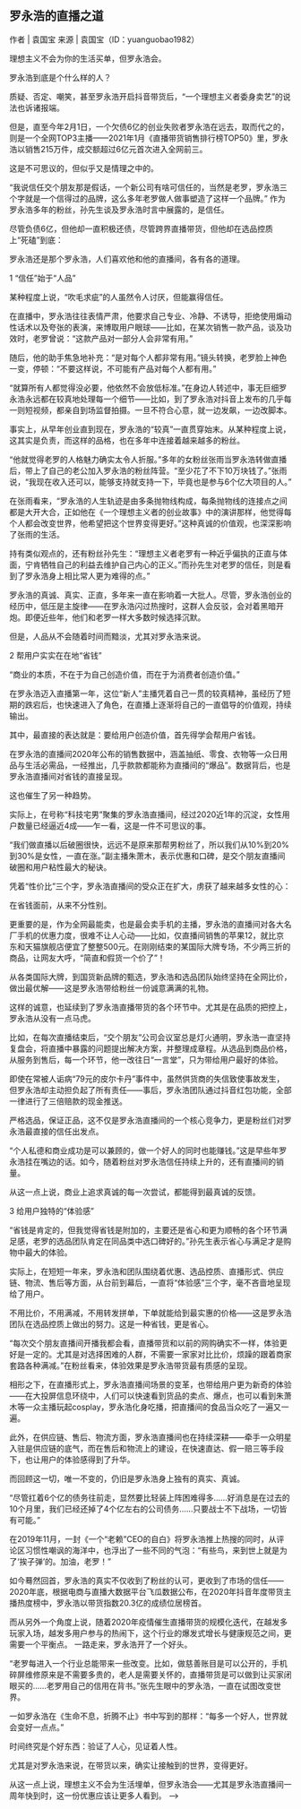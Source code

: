 ##   罗永浩的直播之道

作者 | 袁国宝
来源 | 袁国宝（ID：yuanguobao1982）

理想主义不会为你的生活买单，但罗永浩会。

罗永浩到底是个什么样的人？

质疑、否定、嘲笑，甚至罗永浩开启抖音带货后，“一个理想主义者委身卖艺”的说法也诉诸报端。

但是，直至今年2月1日，一个欠债6亿的创业失败者罗永浩在远去，取而代之的，则是一个全网TOP3主播——2021年1月《直播带货销售排行榜TOP50》里，罗永浩以销售215万件，成交额超过6亿元首次进入全网前三。



这是不可思议的，但似乎又是情理之中的。



“我说信任交个朋友那是假话，一个新公司有啥可信任的，当然是老罗，罗永浩三个字就是一个信得过的品牌，这么多年老罗做人做事塑造了这样一个品牌。” 作为罗永浩多年的粉丝，孙先生谈及罗永浩时言中展露的，是信任。



尽管负债6亿，但他却一直积极还债，尽管跨界直播带货，但他却在选品控质上“死磕”到底：


罗永浩还是那个罗永浩，人们喜欢他和他的直播间，各有各的道理。





1
“信任”始于“人品”




某种程度上说，“吹毛求疵”的人虽然令人讨厌，但能赢得信任。



在直播中，罗永浩往往表情严肃，他要求自己专业、冷静、不诱导，拒绝使用煽动性话术以及夸张的表演，来博取用户眼球——比如，在某次销售一款产品，谈及功效时，老罗曾说：“这款产品对一部分人会非常有用。”






随后，他的助手焦急地补充：“是对每个人都非常有用。”镜头转换，老罗脸上神色一变，停顿：“不要这样说，不可能有产品对每个人都有用。”

“就算所有人都觉得没必要，他依然不会放低标准。”在身边人转述中，事无巨细罗永浩永远都在较真地处理每一个细节——比如，到了罗永浩对抖音上发布的几乎每一则短视频，都亲自到场监督拍摄。一旦不符合心意，就一边发飙，一边改脚本。

事实上，从早年创业直到现在，罗永浩的“较真”一直贯穿始末。从某种程度上说，这其实是负责，而这样的品格，也在多年中连接着越来越多的粉丝。







“他就觉得老罗的人格魅力确实太令人折服。”多年的女粉丝张雨当罗永浩转做直播后，带上了自己的老公加入罗永浩的粉丝阵营。“至少花了不下10万块钱了。”张雨说，“我现在收入还可以，能够支持就支持一下，毕竟也是参与6个亿大项目的人。”

在张雨看来，“罗永浩的人生轨迹是由多条抛物线构成，每条抛物线的连接点之间都是大开大合，正如他在《一个理想主义者的创业故事》中的演讲那样，他觉得每个人都会改变世界，他希望把这个世界变得更好。”这种真诚的价值观，也深深影响了张雨的生活。

持有类似观点的，还有粉丝孙先生：“理想主义者老罗有一种近乎偏执的正直与体面，宁肯牺牲自己的利益去维护自己内心的正义。”而孙先生对老罗的信任，则是看到了罗永浩身上相比常人更为难得的点。”

罗永浩的真诚、真实、正直，多年来一直在影响着一大批人。尽管，罗永浩创业的经历中，低压是主旋律——在罗永浩闪过热搜时，这群人会反驳，会对着黑暗开炮。即便近些年，他们和老罗一样大多数时候选择沉默。

但是，人品从不会随着时间而黯淡，尤其对罗永浩来说。





2
帮用户实实在在地“省钱”




“商业的本质，不在于为自己创造价值，而在于为消费者创造价值。”



在罗永浩迈入直播第一年，这位“新人”主播凭着自己一贯的较真精神，虽经历了短期的跌宕后，也快速进入了角色，在直播上逐渐将自己的一直倡导的价值观，持续输出。







其中，最直接的表达就是：要给用户创造价值，首先得学会帮用户省钱。



在罗永浩的直播间2020年公布的销售数据中，涵盖抽纸、零食、衣物等一众日用品与生活必需品，一经推出，几乎款款都能称为直播间的“爆品”。数据背后，也是罗永浩直播间对省钱的直接呈现。



这也催生了另一种趋势。






实际上，在号称“科技宅男”聚集的罗永浩直播间，经过2020近1年的沉淀，女性用户数量已经逼近4成——乍一看，这是一件不可思议的事。



“我们做直播以后破圈很快，远远不是原来那帮男粉丝了，所以我们从10%到20%到30%是女性，一直在涨。”副主播朱萧木，表示优惠和口碑，是交个朋友直播间破圈和用户粘性最大的秘诀。



凭着“性价比”三个字，罗永浩直播间的受众正在扩大，虏获了越来越多女性的心：



在省钱面前，从来不分性别。



更重要的是，作为全网最能卖，也是最会卖手机的主播，罗永浩的直播间对各大名厂手机的优惠力度，很难不让人心动——比如，仅直播间销售的苹果12，就比京东和天猫旗舰店便宜了整整500元。在刚刚结束的某国际大牌专场，不少两三折的商品，让网友大呼，“简直和假货一个价了”！

从各类国际大牌，到国货新品牌的甄选，罗永浩和选品团队始终坚持在全网比价，做出最优解——这是罗永浩带给粉丝一份诚意满满的礼物。

这样的诚意，也延续到了罗永浩直播带货的各个环节中。尤其是在品质的把控上，罗永浩从没有一点马虎。


比如，在每次直播结束后，“交个朋友”公司会议室总是灯火通明，罗永浩一直坚持复盘会，将直播中暴露的问题提出解决方案，并整理成章程。从选品到商品价格，从服务到售后，每一个环节，他一改往日“一言堂”，只为带给用户最好的体验。

即使在常被人诟病“79元的皮尔卡丹”事件中，虽然供货商的失信致使事故发生，但罗永浩却主动担负起了所有责任——事后，罗永浩团队通过抖音红包功能，全部一律进行了三倍赔款的现金推送。



严格选品，保证正品，这不仅是罗永浩直播间的一个核心竞争力，更是粉丝们对罗永浩最直接的信任出发点。

“个人私德和商业成功是可以兼顾的，做一个好人的同时也能赚钱。”这是早些年罗永浩挂在嘴边的话。如今，随着粉丝对罗永浩信任持续上升的，还有直播间的销量。

从这一点上说，商业上追求真诚的每一次尝试，都能得到最真诚的反馈。

3
给用户独特的“体验感”




“省钱是肯定的，但我觉得省钱是附加的，主要还是省心和更为顺畅的各个环节满足感，老罗的选品团队肯定在同品类中选口碑好的。”孙先生表示省心与满足才是购物中最大的体验。

实际上，在短短一年来，罗永浩和团队围绕着优惠、选品控质、直播形式、供应链、物流、售后等方面，从台前到幕后，一直将“体验感”三个字，毫不吝啬地呈现给了用户。

不用比价，不用满减，不用转发拼单，下单就能给到最实惠的价格——这是罗永浩团队在选品控质上做出的努力。这是一种省钱，更是省心。

“每次交个朋友直播间开播我都会看，直播带货和以前的网购确实不一样，体验更好是一定的。尤其是对选择困难的人群，不需要一家家对比比价，烦躁的跟着商家套路各种满减。”在粉丝看来，体验效果是罗永浩带货最有质感的呈现。

相形之下，在直播形式上，罗永浩直播间场景的变革，也带给用户更为新奇的体验——在大投屏信息环绕中，人们可以快速看到货品的卖点、爆点，也可以看到朱萧木等一众主播玩起cosplay，罗永浩化身吃播，把直播间的食品当众吃了一遍又一遍。

此外，在供应链、售后、物流方面，罗永浩直播间也在持续深耕——牵手一众明星入驻是供应链的底气，而在售后和物流上的建设，在快速直达、假一赔三等手段下，也让用户的体验感得到了升华。

而回顾这一切，唯一不变的，仍旧是罗永浩身上独有的真实、真诚。

“尽管扛着6个亿的债务往前走，显然要比轻装上阵困难得多……好消息是在过去的10个月里，我们已经还掉了4个亿左右的公司债务……只要战士不下战场，一切皆有可能。” 

在2019年11月，一封《一个“老赖”CEO的自白》将罗永浩推上热搜的同时，从评论区习惯性嘲讽的海洋中，也浮出了一些不同的气泡：“有些鸟，来到世上就是为了‘挨子弹’的。加油，老罗！”

如今蓦然回首，罗永浩的真实不仅收到了粉丝的认可，更收到了市场的信任——2020年底，根据电商与直播大数据平台飞瓜数据公布，在2020年抖音年度带货主播热度榜中，罗永浩以带货指数20.3亿的成绩位居榜首。

而从另外一个角度上说，随着2020年疫情催生直播带货的规模化迭代，在越发多玩家入场，越发多用户参与的热闹下，这个行业的爆发式增长与健康规范之间，更需要一个平衡点。
一路走来，罗永浩开了一个好头。


“老罗每进入一个行业总能带来一些改变。比如，做慈善账目是可以公开的，手机碎屏维修原来是不需要多贵的，老人是需要关怀的，直播带货是可以做到让买家闭眼买的……老罗用自己的信用在背书。”张先生眼中的罗永浩，一直在试图改变世界。

一如罗永浩在《生命不息，折腾不止》书中写到的那样：“每多一个好人，世界就会变好一点点。”



时间终究是个好东西：验证了人心，见证着人性。



尤其是对罗永浩来说，在带货以来，确实让接触到的世界，变得更好。





从这一点上说，理想主义不会为生活埋单，但罗永浩会——尤其是罗永浩直播间一周年快到时，这一份优惠应该让更多人看到。
-->
